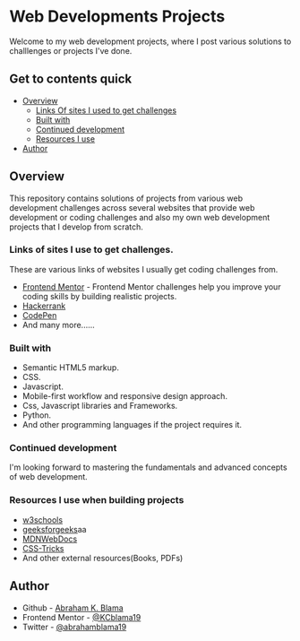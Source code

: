 # Web Developments Projects

Welcome to my web development projects, where I post various solutions to challlenges or projects I've done.

## Get to contents quick

- [Overview](#overview)
  - [Links Of sites I used to get challenges](#links)
  - [Built with](#built-with)
  - [Continued development](#continued-development)
  - [Resources I use](#useful-resources)
- [Author](#author)

## Overview

This repository contains solutions of projects from various web development challenges across several websites that provide web development or coding challenges and also my own web development projects that I develop from scratch.

### Links of sites I use to get challenges.

These are various links of websites I usually get coding challenges from.

- [Frontend Mentor](https://www.frontendmentor.io/challenges) - Frontend Mentor challenges help you improve your coding skills by building realistic projects. 
- [Hackerrank](https://www.hackerrank.com/dashboard)
- [CodePen](https://codepen.io/challenges)
- And many more......

### Built with

- Semantic HTML5 markup.
- CSS. 
- Javascript.
- Mobile-first workflow and responsive design
  approach.
- Css, Javascript libraries and Frameworks.
- Python.
- And other programming languages if the project
  requires it.

### Continued development

I'm looking forward to mastering the fundamentals and advanced concepts of web development.

### Resources I use when building projects

- [w3schools](https://www.w3schools.com)
- [geeksforgeeks](https://www.geeksforgeeks.org)aa
- [MDNWebDocs](https://www.developer.mozilla.org)
- [CSS-Tricks](https://www.css-tricks.com)
- And other external resources(Books, PDFs)

## Author

- Github - [Abraham K. Blama](https://www.github.com/KCblama19)
- Frontend Mentor - [@KCblama19](https://www.frontendmentor.io/profile/KCblama19)
- Twitter - [@abrahamblama19](https://www.twitter.com/@abrahamblama19)
